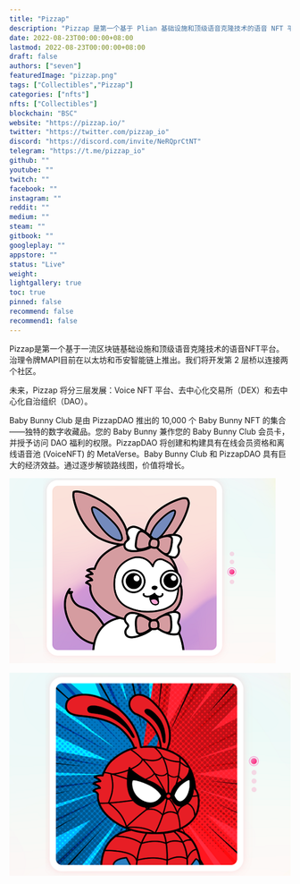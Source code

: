 ```yaml
---
title: "Pizzap"
description: "Pizzap 是第一个基于 Plian 基础设施和顶级语音克隆技术的语音 NFT 平台。"
date: 2022-08-23T00:00:00+08:00
lastmod: 2022-08-23T00:00:00+08:00
draft: false
authors: ["seven"]
featuredImage: "pizzap.png"
tags: ["Collectibles","Pizzap"]
categories: ["nfts"]
nfts: ["Collectibles"]
blockchain: "BSC"
website: "https://pizzap.io/"
twitter: "https://twitter.com/pizzap_io"
discord: "https://discord.com/invite/NeRQprCtNT"
telegram: "https://t.me/pizzap_io"
github: ""
youtube: ""
twitch: ""
facebook: ""
instagram: ""
reddit: ""
medium: ""
steam: ""
gitbook: ""
googleplay: ""
appstore: ""
status: "Live"
weight: 
lightgallery: true
toc: true
pinned: false
recommend: false
recommend1: false
---
```

Pizzap是第一个基于一流区块链基础设施和顶级语音克隆技术的语音NFT平台。治理令牌MAPI目前在以太坊和币安智能链上推出。我们将开发第 2 层桥以连接两个社区。

未来，Pizzap 将分三层发展：Voice NFT 平台、去中心化交易所（DEX）和去中心化自治组织（DAO）。

Baby Bunny Club 是由 PizzapDAO 推出的 10,000 个 Baby Bunny NFT 的集合——独特的数字收藏品。您的 Baby Bunny 兼作您的 Baby Bunny Club 会员卡，并授予访问 DAO 福利的权限。PizzapDAO 将创建和构建具有在线会员资格和离线语音池 (VoiceNFT) 的 MetaVerse。Baby Bunny Club 和 PizzapDAO 具有巨大的经济效益。通过逐步解锁路线图，价值将增长。

![1](1661243651195.jpg)

![2](1661243680571.png)